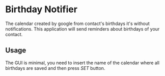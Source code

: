 # Birthday Notifier
The calendar created by google from contact's birthdays it's without notifications. This application will send reminders about birthdays of your contact.
## Usage
The GUI is minimal, you need to insert the name of the calendar where all birthdays are saved and then press *SET* button.

